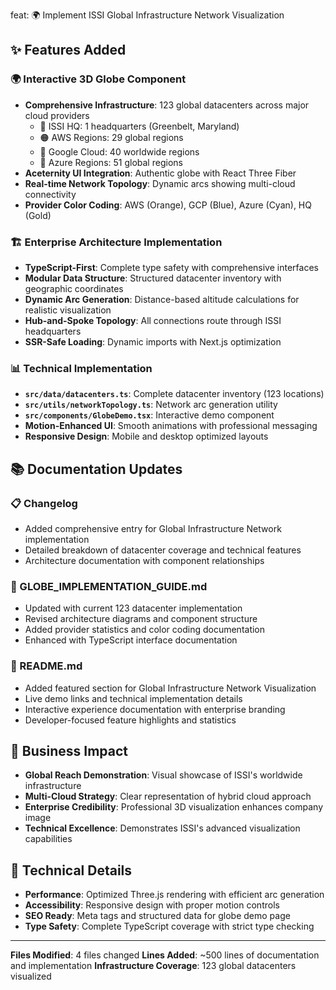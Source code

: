 feat: 🌍 Implement ISSI Global Infrastructure Network Visualization

## ✨ Features Added

### 🌍 Interactive 3D Globe Component
- **Comprehensive Infrastructure**: 123 global datacenters across major cloud providers
  - 🏢 ISSI HQ: 1 headquarters (Greenbelt, Maryland)
  - 🟠 AWS Regions: 29 global regions
  - 🔵 Google Cloud: 40 worldwide regions
  - 🔷 Azure Regions: 51 global regions
- **Aceternity UI Integration**: Authentic globe with React Three Fiber
- **Real-time Network Topology**: Dynamic arcs showing multi-cloud connectivity
- **Provider Color Coding**: AWS (Orange), GCP (Blue), Azure (Cyan), HQ (Gold)

### 🏗️ Enterprise Architecture Implementation
- **TypeScript-First**: Complete type safety with comprehensive interfaces
- **Modular Data Structure**: Structured datacenter inventory with geographic coordinates
- **Dynamic Arc Generation**: Distance-based altitude calculations for realistic visualization
- **Hub-and-Spoke Topology**: All connections route through ISSI headquarters
- **SSR-Safe Loading**: Dynamic imports with Next.js optimization

### 📊 Technical Implementation
- **`src/data/datacenters.ts`**: Complete datacenter inventory (123 locations)
- **`src/utils/networkTopology.ts`**: Network arc generation utility
- **`src/components/GlobeDemo.tsx`**: Interactive demo component
- **Motion-Enhanced UI**: Smooth animations with professional messaging
- **Responsive Design**: Mobile and desktop optimized layouts

## 📚 Documentation Updates

### 📋 Changelog
- Added comprehensive entry for Global Infrastructure Network implementation
- Detailed breakdown of datacenter coverage and technical features
- Architecture documentation with component relationships

### 📖 GLOBE_IMPLEMENTATION_GUIDE.md
- Updated with current 123 datacenter implementation
- Revised architecture diagrams and component structure
- Added provider statistics and color coding documentation
- Enhanced with TypeScript interface documentation

### 📘 README.md
- Added featured section for Global Infrastructure Network Visualization
- Live demo links and technical implementation details
- Interactive experience documentation with enterprise branding
- Developer-focused feature highlights and statistics

## 🎯 Business Impact
- **Global Reach Demonstration**: Visual showcase of ISSI's worldwide infrastructure
- **Multi-Cloud Strategy**: Clear representation of hybrid cloud approach
- **Enterprise Credibility**: Professional 3D visualization enhances company image
- **Technical Excellence**: Demonstrates ISSI's advanced visualization capabilities

## 🔧 Technical Details
- **Performance**: Optimized Three.js rendering with efficient arc generation
- **Accessibility**: Responsive design with proper motion controls
- **SEO Ready**: Meta tags and structured data for globe demo page
- **Type Safety**: Complete TypeScript coverage with strict type checking

---
**Files Modified**: 4 files changed
**Lines Added**: ~500 lines of documentation and implementation
**Infrastructure Coverage**: 123 global datacenters visualized
